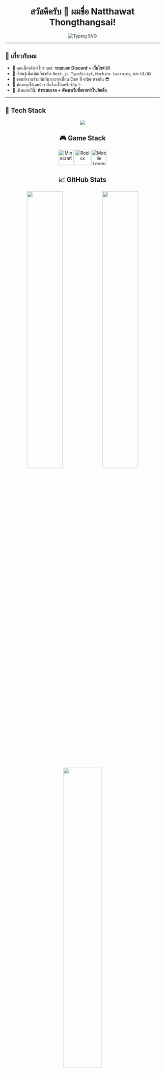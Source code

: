 <h1 align="center">
  สวัสดีครับ 👋 ผมชื่อ Natthawat Thongthangsai!
</h1>

<p align="center">
  <img src="https://readme-typing-svg.demolab.com?font=Fira+Code&weight=600&size=22&pause=1000&color=00B9FF&center=true&vCenter=true&width=600&lines=Full-stack+Dev+%E2%9A%99%EF%B8%8F;Discord+Bot+Developer+%F0%9F%A4%96;UI+Designer+%F0%9F%96%8C%EF%B8%8F;Always+Learning+%F0%9F%93%9A" alt="Typing SVG" />
</p>

---

## 💫 เกี่ยวกับผม

- 🔭 ตอนนี้กำลังทำโปรเจกต์: **ระบบบอท Discord  + เว็บไซต์ UI**
- 🌱 เรียนรู้เพิ่มเติมเกี่ยวกับ: `Next.js`, `TypeScript`, `Machine Learning`, และ `UI/UX`
- 👯 ชอบทำงานร่วมกับทีม และหาเพื่อน Dev ที่ vibe ตรงกัน 😎
- 💬 ทักมาคุยได้เลยน้าา ทั้งเรื่องโค้ดหรือชีวิต ✨
- 🎯 เป้าหมายปีนี้: **ทําระบบแจก + พัฒนาเว็บที่อยากทําในวัยเด็ก**

---

## 🚀 Tech Stack

<div align="center">
  <img src="https://skillicons.dev/icons?i=js,ts,nodejs,nextjs,tailwind,html,css,git,vscode,discord" />
<h2>🎮 Game Stack</h2>
<div align="center">
  <img src="https://cdn.discordapp.com/attachments/1359118520515952642/1361552271342833826/minecraft_logo_icon_168974.png?ex=67ff2bdd&is=67fdda5d&hm=c5026a214a839ff5624a822f5768315c8fd170d6d45b1091d92a53c43b736b32&" alt="Minecraft" style="width: 50px; height: 50px;" />
  <img src="https://cdn.discordapp.com/attachments/1359118520515952642/1361553097486368868/roblox_alt_macos_bigsur_icon_189774.png?ex=67ff2ca2&is=67fddb22&hm=9560904f7cb45f3bcec6f73384a5da53a1f91ec8046c8166900d05d469e61191&" alt="Roblox" style="width: 50px; height: 50px;" />
  <img src="https://cdn.discordapp.com/attachments/1359118520515952642/1361553844668207215/8e0d462eef87f64eb590a5d9c848c0c1.png?ex=67ff2d55&is=67fddbd5&hm=b07c11cd8bfc5180a05b8841e865c68c8220abf13d654c5df43c595a784720b8&" alt="Mobile Legends" style="width: 50px; height: 50px;" />
</div>



## 📈 GitHub Stats

<div align="center">
  <img src="https://github-readme-stats.vercel.app/api?username=NatthawatThongthangsai&show_icons=true&theme=tokyonight&hide_border=true" width="48%"/>
  <img src="https://github-readme-streak-stats.herokuapp.com?user=NatthawatThongthangsai&theme=tokyonight&hide_border=true" width="48%"/>
  <br/>
  <img src="https://github-readme-stats.vercel.app/api/top-langs/?username=NatthawatThongthangsai&layout=compact&theme=tokyonight&hide_border=true" width="50%"/>
</div>
## Favorite Songs 🎶

https://open.spotify.com/track/40YcuQysJ0KlGQTeGUosTC?si=41160e61af244721

---

## 🌐 ช่องทางติดต่อ

| ช่องทาง | ลิงก์ |
|---------|-------|
| 📧 Email | `aungpaovortex@gmail.com` |
| 💬 Discord | `natthawat999` |
👍 Facebook | [Natthawat Thongthangsai](https://web.facebook.com/profile.php?id=61573497462936) |
| 🌍 Website | Coming Soon... |
| 🧠 Personality | INFP |


---

## ⚡ Fun Fact

- 🎨 ชอบทำ UI ที่ดูสะอาดตา มินิมอล และมีลูกเล่น ✨
- 🎮 ชอบเล่นเกม + ฟังเพลงเวลาโค้ด
- 🌌 ทำงานตอนดึก แล้วนอนตอนเช้า (Night Owl Gang 🌙)

---

<p align="center">
  ขอบคุณที่แวะมาดูโปรไฟล์นะครับ 🫶 <br/>
  ถ้าชอบก็ฝาก ⭐ repo หรือ follow เราไว้ด้วยน้าา 🙌
</p>
